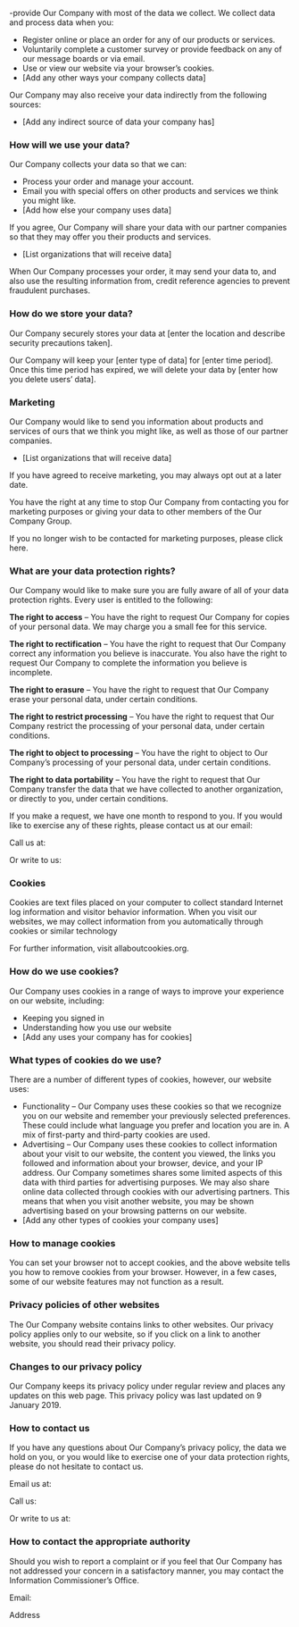 \-provide Our Company with most of the data we collect. We collect data and process data when you:

*   Register online or place an order for any of our products or services.
*   Voluntarily complete a customer survey or provide feedback on any of our message boards or via email.
*   Use or view our website via your browser’s cookies.
*   \[Add any other ways your company collects data\]

Our Company may also receive your data indirectly from the following sources:

*   \[Add any indirect source of data your company has\]

### How will we use your data?

Our Company collects your data so that we can:

*   Process your order and manage your account.
*   Email you with special offers on other products and services we think you might like.
*   \[Add how else your company uses data\]

If you agree, Our Company will share your data with our partner companies so that they may offer you their products and services.

*   \[List organizations that will receive data\]

When Our Company processes your order, it may send your data to, and also use the resulting information from, credit reference agencies to prevent fraudulent purchases.

### How do we store your data?

Our Company securely stores your data at \[enter the location and describe security precautions taken\].

Our Company will keep your \[enter type of data\] for \[enter time period\]. Once this time period has expired, we will delete your data by \[enter how you delete users’ data\].

### Marketing

Our Company would like to send you information about products and services of ours that we think you might like, as well as those of our partner companies.

*   \[List organizations that will receive data\]

If you have agreed to receive marketing, you may always opt out at a later date.

You have the right at any time to stop Our Company from contacting you for marketing purposes or giving your data to other members of the Our Company Group.

If you no longer wish to be contacted for marketing purposes, please click here.

### What are your data protection rights?

Our Company would like to make sure you are fully aware of all of your data protection rights. Every user is entitled to the following:

**The right to access** – You have the right to request Our Company for copies of your personal data. We may charge you a small fee for this service.

**The right to rectification** – You have the right to request that Our Company correct any information you believe is inaccurate. You also have the right to request Our Company to complete the information you believe is incomplete.

**The right to erasure** – You have the right to request that Our Company erase your personal data, under certain conditions.

**The right to restrict processing** – You have the right to request that Our Company restrict the processing of your personal data, under certain conditions.

**The right to object to processing** – You have the right to object to Our Company’s processing of your personal data, under certain conditions.

**The right to data portability** – You have the right to request that Our Company transfer the data that we have collected to another organization, or directly to you, under certain conditions.

If you make a request, we have one month to respond to you. If you would like to exercise any of these rights, please contact us at our email:

Call us at:

Or write to us:

### Cookies

Cookies are text files placed on your computer to collect standard Internet log information and visitor behavior information. When you visit our websites, we may collect information from you automatically through cookies or similar technology

For further information, visit allaboutcookies.org.

### How do we use cookies?

Our Company uses cookies in a range of ways to improve your experience on our website, including:

*   Keeping you signed in
*   Understanding how you use our website
*   \[Add any uses your company has for cookies\]

### What types of cookies do we use?

There are a number of different types of cookies, however, our website uses:

*   Functionality – Our Company uses these cookies so that we recognize you on our website and remember your previously selected preferences. These could include what language you prefer and location you are in. A mix of first-party and third-party cookies are used.
*   Advertising – Our Company uses these cookies to collect information about your visit to our website, the content you viewed, the links you followed and information about your browser, device, and your IP address. Our Company sometimes shares some limited aspects of this data with third parties for advertising purposes. We may also share online data collected through cookies with our advertising partners. This means that when you visit another website, you may be shown advertising based on your browsing patterns on our website.
*   \[Add any other types of cookies your company uses\]

### How to manage cookies

You can set your browser not to accept cookies, and the above website tells you how to remove cookies from your browser. However, in a few cases, some of our website features may not function as a result.

### Privacy policies of other websites

The Our Company website contains links to other websites. Our privacy policy applies only to our website, so if you click on a link to another website, you should read their privacy policy.

### Changes to our privacy policy

Our Company keeps its privacy policy under regular review and places any updates on this web page. This privacy policy was last updated on 9 January 2019.

### How to contact us

If you have any questions about Our Company’s privacy policy, the data we hold on you, or you would like to exercise one of your data protection rights, please do not hesitate to contact us.

Email us at:

Call us:

Or write to us at:

### How to contact the appropriate authority

Should you wish to report a complaint or if you feel that Our Company has not addressed your concern in a satisfactory manner, you may contact the Information Commissioner’s Office.

Email:

Address
